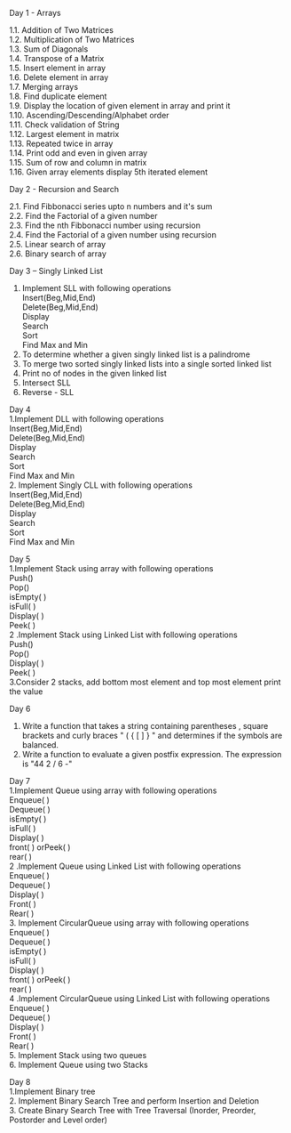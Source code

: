 Day 1 - Arrays

1.1. Addition of Two Matrices  
1.2. Multiplication of Two Matrices  
1.3. Sum of Diagonals  
1.4. Transpose of a Matrix  
1.5. Insert element in array  
1.6. Delete element in array  
1.7. Merging arrays  
1.8. Find duplicate element  
1.9. Display the location of given element in array and print it     
1.10. Ascending/Descending/Alphabet order  
1.11. Check validation of String  
1.12. Largest element in matrix  
1.13. Repeated twice in array  
1.14. Print odd and even in given array  
1.15. Sum of row and column in matrix  
1.16. Given array elements display 5th iterated element  
  
Day 2 - Recursion and Search   
   
2.1. Find Fibbonacci series upto n numbers and it's sum  
2.2. Find the Factorial of a given number  
2.3. Find the nth Fibbonacci number using recursion  
2.4. Find the Factorial of a given number using recursion  
2.5. Linear search of array  
2.6. Binary search of array  

Day 3 – Singly Linked List  
1.	Implement SLL with following operations    
Insert(Beg,Mid,End)   
Delete(Beg,Mid,End)   
Display    
Search  
Sort  
Find Max and Min  
2.	To determine whether a given singly linked list is a palindrome  
3.	To merge two sorted singly linked lists into a single sorted linked list   
4.	Print no of nodes in the given linked list   
5.	Intersect SLL  
6.	Reverse - SLL   

Day 4  
1.Implement DLL with following operations  
Insert(Beg,Mid,End)   
Delete(Beg,Mid,End)   
Display  
Search  
Sort   
Find Max and Min  
2. Implement Singly CLL with following operations  
Insert(Beg,Mid,End)  
Delete(Beg,Mid,End)  
Display  
Search  
Sort  
Find Max and Min  

Day 5   
1.Implement Stack using array with following operations   
Push()   
Pop()  
isEmpty( )  
isFull( )   
Display( )  
Peek( )  
2 .Implement Stack using Linked List with following operations  
Push()   
Pop()  
Display( )  
Peek( )  
3.Consider 2 stacks, add bottom most element and top most element print the value   

Day 6    
1. Write a function that takes a string containing parentheses , square brackets  and curly braces "  ( { [ ] } " and determines if the symbols are balanced.   
 2.  Write a function to evaluate a given postfix expression. The expression is "44 2 / 6 -"

Day 7   
1.Implement Queue using array with following operations   
Enqueue( )  
Dequeue( )  
isEmpty( )   
isFull( )  
Display( )  
front( ) orPeek( )   
rear( )   
2 .Implement Queue using Linked List with following operations  
Enqueue( )  
Dequeue( )  
Display( )   
Front( )   
Rear( )   
3. Implement CircularQueue using array with following operations   
Enqueue( )  
Dequeue( )   
isEmpty( )   
isFull( )   
Display( )  
front( ) orPeek( )  
rear( )   
4 .Implement CircularQueue using Linked List with following operations   
Enqueue( )   
Dequeue( )   
Display( )   
Front( )   
Rear( )  
5. Implement Stack using two queues  
6. Implement Queue using two Stacks  

Day 8   
1.Implement Binary tree   
2. Implement Binary Search Tree and perform Insertion and Deletion    
3. Create Binary Search Tree with Tree Traversal (Inorder, Preorder, Postorder and Level order)    
